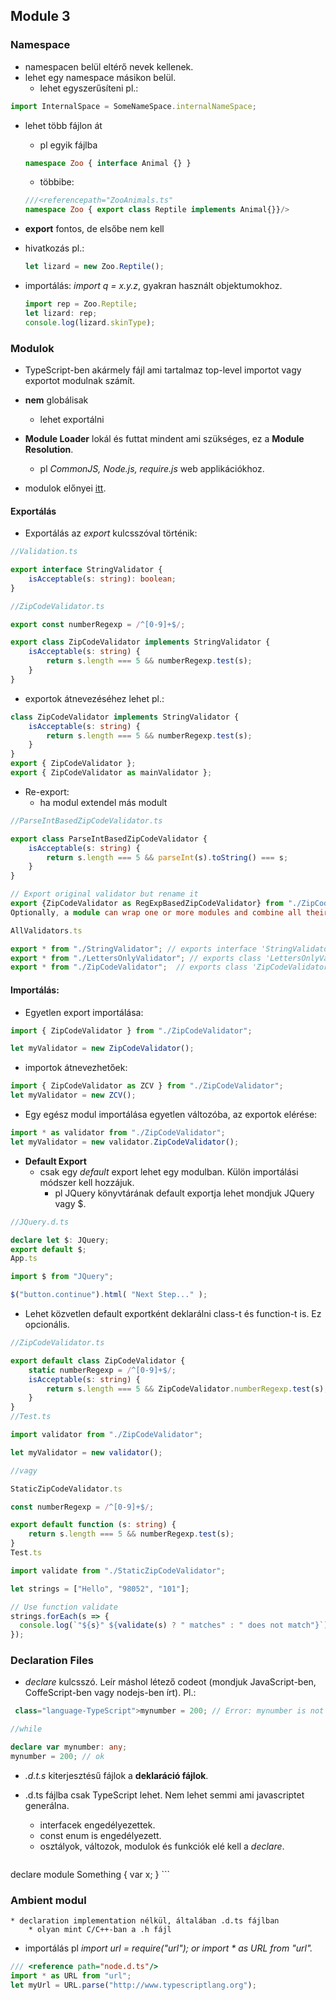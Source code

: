 ## Module 3

### Namespace
* namespacen belül eltérő nevek kellenek.
* lehet egy namespace másikon belül.
    * lehet egyszerűsíteni pl.:
```ts
import InternalSpace = SomeNameSpace.internalNameSpace;
```

* lehet több fájlon át 
    * pl egyik fájlba
    ```ts
    namespace Zoo { interface Animal {} }
    ```
    * többibe:
    ```ts
    ///<referencepath="ZooAnimals.ts" 
    namespace Zoo { export class Reptile implements Animal{}}/>
    ```

* __export__ fontos, de elsőbe nem kell
* hivatkozás pl.: 
    ```ts
    let lizard = new Zoo.Reptile();
    ```
 * importálás: *import q = x.y.z*, gyakran használt objektumokhoz.
    ```ts
    import rep = Zoo.Reptile;
    let lizard: rep;
    console.log(lizard.skinType);
    ```

### Modulok

* TypeScript-ben akármely fájl ami tartalmaz top-level importot vagy exportot modulnak számít.

* __nem__ globálisak
    * lehet exportálni

* __Module Loader__ lokál és futtat mindent ami szükséges, ez a __Module Resolution__.
    * pl _CommonJS, Node.js, require.js_ web applikációkhoz.

* modulok előnyei [itt](https://www.quora.com/Why-do-people-use-requireJS-What-are-the-benefits).

#### Exportálás
* Exportálás az _export_ kulcsszóval történik:

```ts
//Validation.ts

export interface StringValidator {
    isAcceptable(s: string): boolean;
}

//ZipCodeValidator.ts

export const numberRegexp = /^[0-9]+$/;

export class ZipCodeValidator implements StringValidator {
    isAcceptable(s: string) {
        return s.length === 5 && numberRegexp.test(s);
    }
}
```

* exportok átnevezéséhez lehet pl.:
```ts
class ZipCodeValidator implements StringValidator {
    isAcceptable(s: string) {
        return s.length === 5 && numberRegexp.test(s);
    }
}
export { ZipCodeValidator };
export { ZipCodeValidator as mainValidator };
```

* Re-export:
    * ha modul extendel más modult
```ts
//ParseIntBasedZipCodeValidator.ts

export class ParseIntBasedZipCodeValidator {
    isAcceptable(s: string) {
        return s.length === 5 && parseInt(s).toString() === s;
    }
}

// Export original validator but rename it
export {ZipCodeValidator as RegExpBasedZipCodeValidator} from "./ZipCodeValidator";
Optionally, a module can wrap one or more modules and combine all their exports using export * from "module" syntax.

AllValidators.ts

export * from "./StringValidator"; // exports interface 'StringValidator'
export * from "./LettersOnlyValidator"; // exports class 'LettersOnlyValidator'
export * from "./ZipCodeValidator";  // exports class 'ZipCodeValidator'
```

#### __Importálás:__

* Egyetlen export importálása:
```ts
import { ZipCodeValidator } from "./ZipCodeValidator";

let myValidator = new ZipCodeValidator();
```

* importok átnevezhetőek:
```ts
import { ZipCodeValidator as ZCV } from "./ZipCodeValidator";
let myValidator = new ZCV();
```

* Egy egész modul importálása egyetlen változóba, az exportok elérése:

```ts
import * as validator from "./ZipCodeValidator";
let myValidator = new validator.ZipCodeValidator();
```

* __Default Export__
    * csak egy _default_ export lehet egy modulban. Külön importálási módszer kell hozzájuk.
        * pl JQuery könyvtárának default exportja lehet mondjuk JQuery vagy $.

```ts
//JQuery.d.ts

declare let $: JQuery;
export default $;
App.ts

import $ from "JQuery";

$("button.continue").html( "Next Step..." );
```

* Lehet közvetlen default exportként deklarálni class-t és function-t is. Ez opcionális.
```ts
//ZipCodeValidator.ts

export default class ZipCodeValidator {
    static numberRegexp = /^[0-9]+$/;
    isAcceptable(s: string) {
        return s.length === 5 && ZipCodeValidator.numberRegexp.test(s);
    }
}
//Test.ts

import validator from "./ZipCodeValidator";

let myValidator = new validator();

//vagy

StaticZipCodeValidator.ts

const numberRegexp = /^[0-9]+$/;

export default function (s: string) {
    return s.length === 5 && numberRegexp.test(s);
}
Test.ts

import validate from "./StaticZipCodeValidator";

let strings = ["Hello", "98052", "101"];

// Use function validate
strings.forEach(s => {
  console.log(`"${s}" ${validate(s) ? " matches" : " does not match"}`);
});
```

### Declaration Files

* _declare_ kulcsszó. Leír máshol létező codeot (mondjuk JavaScript-ben, CoffeScript-ben vagy nodejs-ben írt). Pl.:
```ts
 class="language-TypeScript">mynumber = 200; // Error: mynumber is not defined

//while

declare var mynumber: any;
mynumber = 200; // ok
```

* _.d.t.s_ kiterjesztésű fájlok a __deklaráció fájlok__.

* .d.ts fájlba csak TypeScript lehet. Nem lehet semmi ami javascriptet generálna.
    * interfacek engedélyezettek.
    * const enum is engedélyezett.
    * osztályok, változok, modulok és funkciók elé kell a _declare_.

    ```ts
declare module Something {
    var x;
}
    ```

### Ambient modul
    * declaration implementation nélkül, általában .d.ts fájlban
        * olyan mint C/C++-ban a .h fájl


* importálás pl _import url = require("url"); or import * as URL from "url"._

```ts
/// <reference path="node.d.ts"/>
import * as URL from "url";
let myUrl = URL.parse("http://www.typescriptlang.org");
```